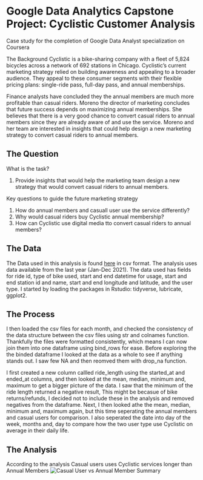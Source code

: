 # Google Data Analytics Capstone Project: Cyclistic Customer Analysis
Case study for the completion of Google Data Analyst specialization on Coursera

The Background
Cyclistic is a bike-sharing company with a fleet of 5,824 bicycles across a network of 692 stations in Chicago. Cyclistic’s current marketing strategy relied on building awareness and appealing to a broader audience. They appeal to these consumer segments with their flexible pricing plans: single-ride pass, full-day pass, and annual memberships.

Finance analysts have concluded they the annual members are much more profitable than casual riders. Moreno the director of marketing concludes that future success depends on maximizing annual memberships. She believes that there is a very good chance to convert casual riders to annual members since they are already aware of and use the service. Moreno and her team are interested in insights that could help design a new marketing strategy to convert casual riders to annual members.


## The Question

What is the task?
1. Provide insights that would help the marketing team design a new strategy that would convert casual riders to annual members.

Key questions to guide the future marketing strategy
1. How do annual members and casuall user use the service differently?
2. Why would casual riders buy Cyclistic annual membership?
3. How can Cyclistic use digital media tto convert casual riders to annual members?

## The Data

The Data used in this analysis is found [here](https://divvy-tripdata.s3.amazonaws.com/index.html) in csv format. The analysis uses data available from the last year (Jan-Dec 2021). The data used has fields for ride id, type of bike used, start and end datetime for usage, start and end station id and name, start and end longitude and latitude, and the user type. I started by loading the packages in Rstudio: tidyverse, lubricate, ggplot2. 

## The Process
I then loaded the csv files for each month, and checked the consistency of the data structure between the csv files using str and colnames function. Thankfully the files were formatted consistently, which means I can now join them into one dataframe using bind_rows for ease. Before exploring the the binded dataframe I looked at the data as a whole to see if anything stands out. I saw few NA and then reomved them with drop_na function. 

I first created a new column callled ride_length using the started_at and ended_at columns, and then looked at the mean, median, minimum and, maximum to get a bigger picture of the data. I saw that the minimum of the ride length returned a negative result, This might be becasue of bike returns/refunds, I decided not to include these in the analysis and removed negatives from the dataframe. Next, I then looked athe the mean, median, minimum and, maximum again, but this time seperating the annual members and casual users for comparison. I also seperated the date into day of the week, months and, day to compare how the two user type use Cyclistic on average in their daily life. 

## The Analysis
According to the analysis Casual users uses Cyclistic services longer than Annual Members
![Casual User vs Annual Member Summary](cyclistic2021-analysis/cyclistic_analysis_images/member-vs-casual_summary.png "Casual Users vs Annual Members")









